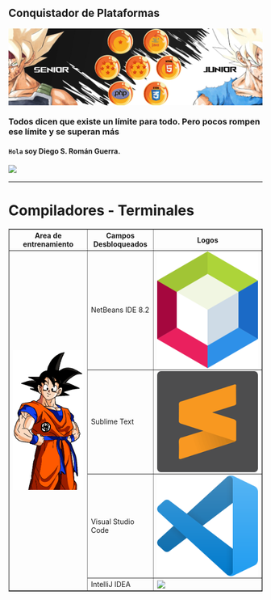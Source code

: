 ##  Conquistador de Plataformas 

<img align="center" src="img/1.2.png"/>

###  Todos dicen que existe un límite para todo. Pero pocos rompen ese límite y se superan más

#### `Hola` soy Diego S. Román Guerra. 

![](https://komarev.com/ghpvc/?username=Roman31X&color=ed0000&style=plastic)

---

# Compiladores - Terminales

<div>
  <table border="1">
    <tr>
	<th>Area de entrenamiento</th>
	<th>Campos Desbloqueados</th>
	<th>Logos</th>
	    
   </tr>
    <tr>
   <td rowspan="4"><img align="center" src="img/selecc.gif"/></td>
	<td>NetBeans IDE 8.2</td>
	<td><img align="center" src="icons/L1.png"/></td>
   </tr>
   <tr>
	   <td>Sublime Text</td>
	   <td><img align="center" src="icons/s1.png"/></td>
   </tr>
   <tr>
	   <td>Visual Studio Code</td>
	   <td><img align="center" src="icons/v1.png"/></td>
   </tr>
	   <tr>
	   <td>IntelliJ IDEA</td>
           <td><img align="center" src="icons/in1.png"/></td>
	  </tr>
  </table>
</div>
